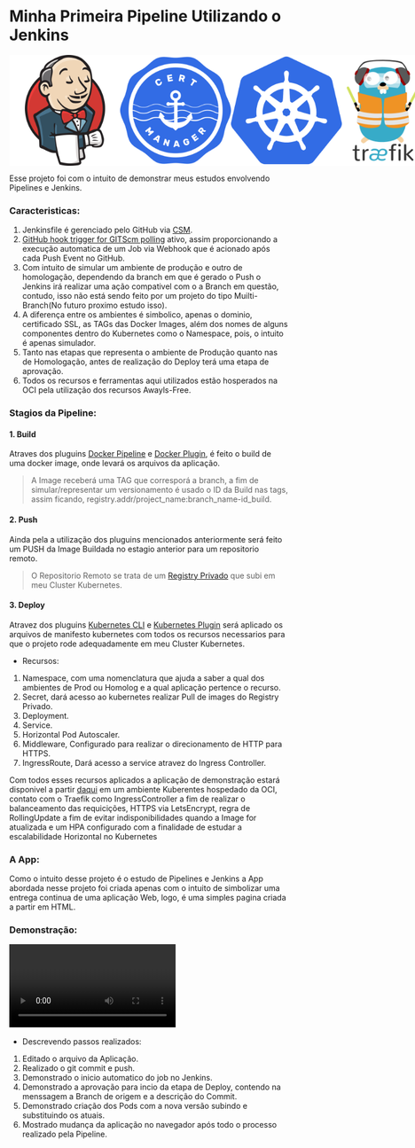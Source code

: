 # Minha Primeira Pipeline Utilizando o Jenkins

<div style="display: flex; justify-content: space-between;">
<img src="/.assets/jenkins_logo_icon.png" alt="Jenkins" width="200px" height="200px">
<img src="/.assets/cert-manager-logo-icon.png" alt="Cert Manager" width="200px" height="200px">
<img src="/.assets/kubernetes_logo_icon.png" alt="Kubernetes" width="200px" height="200px">
<img src="/.assets/traefik_logo_icon.png" alt="Traefik" width="200px" height="200px">
</div>

Esse projeto foi com o intuito de demonstrar meus estudos envolvendo Pipelines e Jenkins.

### Caracteristicas:

1. Jenkinsfile é gerenciado pelo GitHub via [CSM](https://plugins.jenkins.io/github/).
2. [GitHub hook trigger for GITScm polling](https://plugins.jenkins.io/github/) ativo, assim proporcionando a execução automatica de um Job via Webhook que é acionado após cada Push Event no GitHub.
3. Com intuito de simular um ambiente de produção e outro de homologação, dependendo da branch em que é gerado o Push o Jenkins irá realizar uma ação compativel com o a Branch em questão, contudo, isso não está sendo feito por um projeto do tipo Muilti-Branch(No futuro proximo estudo isso).
4. A diferença entre os ambientes é simbolico, apenas o dominio, certificado SSL, as TAGs das Docker Images, além dos nomes de alguns componentes dentro do Kubernetes como o Namespace, pois, o intuito é apenas simulador.
5. Tanto nas etapas que representa o ambiente de Produção quanto nas de Homologação, antes de realização do Deploy terá uma etapa de aprovação.
6. Todos os recursos e ferramentas aqui utilizados estão hosperados na OCI pela utilização dos recursos Awayls-Free.

### Stagios da Pipeline:

#### 1. Build

Atraves dos pluguins [Docker Pipeline](https://plugins.jenkins.io/docker-workflow/) e [Docker Plugin](https://plugins.jenkins.io/docker-plugin/), é feito o build de uma docker image, onde levará os arquivos da aplicação.

> A Image receberá uma TAG que corresporá a branch, a fim de simular/representar um versionamento é usado o ID da Build nas tags, assim ficando, registry.addr/project_name:branch_name-id_build.

#### 2. Push

Ainda pela a utilização dos pluguins mencionados anteriormente será feito um PUSH da Image Buildada no estagio anterior para um repositorio remoto.

> O Repositorio Remoto se trata de um [Registry Privado](https://hub.docker.com/_/registry) que subi em meu Cluster Kubernetes.

#### 3. Deploy

Atravez dos pluguins [Kubernetes CLI]([https://plugins.jenkins.io/kubernetes-cli/) e [Kubernetes Plugin](https://plugins.jenkins.io/kubernetes/) será aplicado os arquivos de manifesto kubernetes com todos os recursos necessarios para que o projeto rode adequadamente em meu Cluster Kubernetes.

- Recursos:

1. Namespace, com uma nomenclatura que ajuda a saber a qual dos ambientes de Prod ou Homolog e a qual aplicação pertence o recurso.
2. Secret, dará acesso ao kubernetes realizar Pull de images do Registry Privado.
3. Deployment.
4. Service.
5. Horizontal Pod Autoscaler.
6. Middleware, Configurado para realizar o direcionamento de HTTP para HTTPS.
7. IngressRoute, Dará acesso a service atravez do Ingress Controller.

Com todos esses recursos aplicados a aplicação de demonstração estará disponivel a partir [daqui](https://madlabs.com.br/potato) em um ambiente Kuberentes hospedado da OCI, contato com o Traefik como IngressController a fim de realizar o balanceamento das requicições, HTTPS via LetsEncrypt, regra de RollingUpdate a fim de evitar indisponibilidades quando a Image for atualizada e um HPA configurado com a finalidade de estudar a escalabilidade Horizontal no Kubernetes


### A App:

Como o intuito desse projeto é o estudo de Pipelines e Jenkins a App abordada nesse projeto foi criada apenas com o intuito de simbolizar uma entrega continua de uma aplicação Web, logo, é uma simples pagina criada a partir em HTML.

### Demonstração:

![demo](.assets/pipeline_demo.mp4)

- Descrevendo passos realizados:

1. Editado o arquivo da Aplicação.
2. Realizado o git commit e push.
3. Demonstrado o inicio automatico do job no Jenkins.
4. Demonstrado a aprovação para incio da etapa de Deploy, contendo na menssagem a Branch de origem e a descrição do Commit.
5. Demonstrado criação dos Pods com a nova versão subindo e substituindo os atuais.
6. Mostrado mudança da aplicação no navegador após todo o processo realizado pela Pipeline.